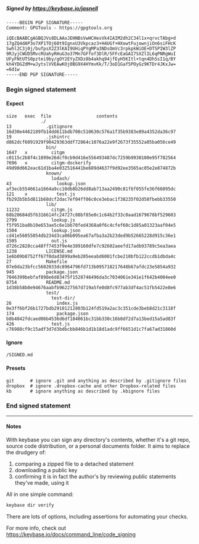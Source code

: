 ##### Signed by https://keybase.io/jasnell
```
-----BEGIN PGP SIGNATURE-----
Comment: GPGTools - https://gpgtools.org

iQEcBAABCgAGBQJVs8DLAAoJEHNBsVwHCHesVk4IAIM2dh2C34l1x+qrvcTAbg+d
17gZQ4dAP3o7XP1TOj60t9IgnxU3Vkpcaz3+H4UGf+HXowtFujownjiOn6siFHcK
Swhl2C3j0j/bufpsX2Z3lKAI9UHiqPYgMPa3NDsOmVc3rpkpkWiOE+DTSPIW3lZP
9RJyjCWUD5MvcRUahyRHuG3o37Mn7GFfof3DlR/5FFcEaGAI7SXZlIL6qPNRgWuI
UFyFNtUTS0pztei9by/gOY2EYyZXDz8b4akhq94jfEyH5KItl+tqn4DhSsI1q/BY
kh4YDGZdM+wJytslVVEAwKOj0BG9X4HYmvKk/T/3oD1Gaf5POyGz9KTDr4JKxJw=
=6d1w
-----END PGP SIGNATURE-----

```

<!-- END SIGNATURES -->

### Begin signed statement 

#### Expect

```
size   exec  file                 contents                                                        
             ./                                                                                   
13             .gitignore         16d30e4462189fb14dd611bdb708c510630c576a1f35b9383e89a4352da36c97
19             .jshintrc          d862dcf6091929f90429363ddf72864c1076a22e9f2673f35552a05ba056ce49
               bin/                                                                               
1647   x         citgm            c0115c2b8f4c1899e26dcf0cb9d416e556493487dc7259b9930100e95f782564
7696   x         citgm-dockerify  49d98d662eac61d1ba4e032516441be689d4637f9d92ee3565ac05e2e874872b
               known/                                                                             
                 lodash/                                                                          
43                 lookup.json    af3ecb554661a1664a9cc10db8b26dd8ab713aa2490c81f6f055fe36f66095dc
121    x           test.js        fb292b5b5d811b68dcf2dac7ef04ff06c0ce3ebac1f38235f02d58fbebb33550
               lib/                                                                               
11232            citgm.js         68b20684d5f6316614fc24727c88bf85e0c1c64b2f33c0aad1679678bf529603
2799             lookup.js        f5f951ba0b10e653ae5c6e1bb70fed4368a0f6c4cfef60c1d85a01323aaf04e5
1504             lookup.json      cd41e56055054db234d3ca06b095ea67afba3a2b23ded9b52665228d915c36e1
1505             out.js           d726c2820cca48ff7453f9e4e389160dfe7c92602aeefd17adb93789c5ea3aea
1238           LICENSE.md         1e6b09b8752ff67f0dad3899a9eb205eeabd6001fcbe210bfb122ccdb1dbda4c
27             Makefile           07e0da23bfcc5602033dc8964796fd713b095718217648b67afdc23e5854a932
945            package.json       7046399bebfaf898e6d83475f1528746496da3c7034061e341e1f642b4004ee0
8754           README.md          1d38b58b0e94676aabfb96227567d719a5fe0d8fc977ab3df4ac51fb5422e8e6
               test/                                                                              
                 test-dir/                                                                        
26                 index.js       0e3ff6bf26b1727bdb29101212803b124fd519a2ac3c351cde3beb8d21c3118f
174                package.json   b8b4842fdcaed06b4536d6df184061bc31bb330c16b8df2d7a13bed15a5ad83f
426              test.js          c76988cf9c15adf3d7d3bdbcbb846b1d1b18d1adc9ff6651d1c7fa67ad31860d
```

#### Ignore

```
/SIGNED.md
```

#### Presets

```
git      # ignore .git and anything as described by .gitignore files
dropbox  # ignore .dropbox-cache and other Dropbox-related files    
kb       # ignore anything as described by .kbignore files          
```

<!-- summarize version = 0.0.9 -->

### End signed statement

<hr>

#### Notes

With keybase you can sign any directory's contents, whether it's a git repo,
source code distribution, or a personal documents folder. It aims to replace the drudgery of:

  1. comparing a zipped file to a detached statement
  2. downloading a public key
  3. confirming it is in fact the author's by reviewing public statements they've made, using it

All in one simple command:

```bash
keybase dir verify
```

There are lots of options, including assertions for automating your checks.

For more info, check out https://keybase.io/docs/command_line/code_signing